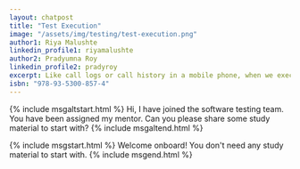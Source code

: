 ```yaml
---
layout: chatpost
title: "Test Execution"
image: "/assets/img/testing/test-execution.png"
author1: Riya Malushte
linkedin_profile1: riyamalushte
author2: Pradyumna Roy
linkedin_profile2: pradyroy
excerpt: Like call logs or call history in a mobile phone, when we execute test cases, we need to maintain a Test Execution Log with results.
isbn: "978-93-5300-857-4"
---
```


{% include msgaltstart.html %} 
Hi, I have joined the software testing team. You have been assigned my mentor. Can you please share some study material to start with?
{% include msgaltend.html %} 

{% include msgstart.html %} 
Welcome onboard! You don't need any study material to start with.
{% include msgend.html %} 